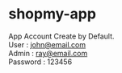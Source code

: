 # shopmy-app
App Account Create by Default.<br/>
User :
john@email.com <br/>
Admin :
ray@email.com <br/>
Password : 
123456
